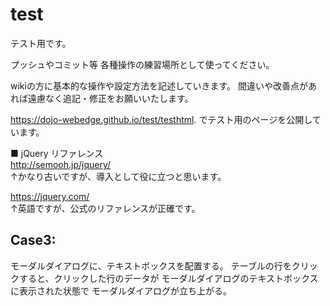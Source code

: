 # test
テスト用です。

プッシュやコミット等
各種操作の練習場所として使ってください。

wikiの方に基本的な操作や設定方法を記述していきます。
間違いや改善点があれば遠慮なく追記・修正をお願いいたします。


https://dojo-webedge.github.io/test/testhtml.
でテスト用のページを公開しています。

■ jQuery リファレンス <br>
http://semooh.jp/jquery/ <br>
↑かなり古いですが、導入として役に立つと思います。

https://jquery.com/ <br>
↑英語ですが、公式のリファレンスが正確です。 <br>


## Case3:
モーダルダイアログに、テキストボックスを配置する。
テーブルの行をクリックすると、クリックした行のデータが
モーダルダイアログのテキストボックスに表示された状態で
モーダルダイアログが立ち上がる。
